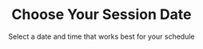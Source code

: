 ---
title: "Choose Your Session Date"
subtitle: "Select a date and time that works best for your schedule"
dates:
  - id: "june-15"
    date: "June 15, 2025"
    day: "Sunday"
    time: "2:00 PM"
    timeZone: "IST"
    spotsLeft: 7
    paymentLink: "https://checkout.example.com/webinar-june-15"
    fillingFast: true
  - id: "june-18"
    date: "June 18, 2025"
    day: "Wednesday"
    time: "7:00 PM"
    timeZone: "IST"
    spotsLeft: 13
    paymentLink: "https://checkout.example.com/webinar-june-18"
    fillingFast: false
  - id: "june-20"
    date: "June 20, 2025"
    day: "Friday"
    time: "12:00 PM"
    timeZone: "IST"
    spotsLeft: 15
    paymentLink: "https://checkout.example.com/webinar-june-20"
    fillingFast: false
---